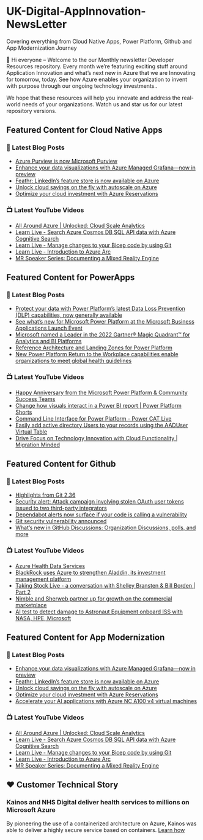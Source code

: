 # UK-Digital-AppInnovation-NewsLetter

Covering everything from Cloud Native Apps, Power Platform, Github and App Modernization Journey

👋 Hi everyone – Welcome to the our Monthly newsletter Developer Resources repository. Every month we’re featuring exciting stuff around Application Innovation and what’s next new in Azure that we are Innovating for tomorrow, today. See how Azure enables your organization to invent with purpose through our ongoing technology investments..


We hope that these resources will help you innovate and address the real-world needs of your organizations. Watch us and star us for our latest repository versions.

## Featured Content for Cloud Native Apps


### 📝 Latest Blog Posts

    
<!-- BLOGCNA:START -->
- [Azure Purview is now Microsoft Purview](https://azure.microsoft.com/blog/azure-purview-is-now-microsoft-purview/)
- [Enhance your data visualizations with Azure Managed Grafana—now in preview](https://azure.microsoft.com/blog/enhance-your-data-visualizations-with-azure-managed-grafana-now-in-preview/)
- [Feathr: LinkedIn’s feature store is now available on Azure](https://azure.microsoft.com/blog/feathr-linkedin-s-feature-store-is-now-available-on-azure/)
- [Unlock cloud savings on the fly with autoscale on Azure](https://azure.microsoft.com/blog/unlock-cloud-savings-on-the-fly-with-autoscale-on-azure/)
- [Optimize your cloud investment with Azure Reservations](https://azure.microsoft.com/blog/optimize-your-cloud-investment-with-azure-reservations/)
<!-- BLOGCNA:END -->

### 📺 Latest YouTube Videos

 
<!-- YOUTUBECNA:START -->
- [All Around Azure | Unlocked: Cloud Scale Analytics](https://www.youtube.com/watch?v=TE8gFOirLe0)
- [Learn Live - Search Azure Cosmos DB SQL API data with Azure Cognitive Search](https://www.youtube.com/watch?v=O-RzAiXYrt4)
- [Learn Live - Manage changes to your Bicep code by using Git](https://www.youtube.com/watch?v=MTWPxWK8ZUM)
- [Learn Live - Introduction to Azure Arc](https://www.youtube.com/watch?v=rNa74yxwhU0)
- [MR Speaker Series: Documenting a Mixed Reality Engine](https://www.youtube.com/watch?v=hmMlXQcHeFo)
<!-- YOUTUBECNA:END -->

##  Featured Content for PowerApps
### 📝 Latest Blog Posts
<!-- BLOGPOWER:START -->
- [Protect your data with Power Platform’s latest Data Loss Prevention (DLP) capabilities, now generally available](https://cloudblogs.microsoft.com/powerplatform/2022/04/11/protect-your-data-with-power-platforms-latest-data-loss-prevention-dlp-capabilities-now-generally-available/)
- [See what’s new for Microsoft Power Platform at the Microsoft Business Applications Launch Event](https://cloudblogs.microsoft.com/powerplatform/2022/03/30/see-whats-new-for-microsoft-power-platform-at-the-microsoft-business-applications-launch-event/)
- [Microsoft named a Leader in the 2022 Gartner® Magic Quadrant™ for Analytics and BI Platforms](https://powerbi.microsoft.com/en-us/blog/microsoft-named-a-leader-in-the-2022-gartner-magic-quadrant-for-analytics-and-bi-platforms/)
- [Reference Architecture and Landing Zones for Power Platform](https://cloudblogs.microsoft.com/powerplatform/2022/02/18/north-star-architecture-and-landing-zones-for-power-platform/)
- [New Power Platform Return to the Workplace capabilities enable organizations to meet global health guidelines](https://cloudblogs.microsoft.com/powerplatform/2021/11/30/new-power-platform-return-to-the-workplace-capabilities-enable-organizations-to-meet-global-health-guidelines/)
<!-- BLOGPOWER:END -->
 ### 📺 Latest YouTube Videos
    
<!-- YOUTUBEPOWER:START -->
- [Happy Anniversary from the Microsoft Power Platform &amp; Community Success Teams](https://www.youtube.com/watch?v=MKTshEJCR8A)
- [Change how visuals interact in a Power BI report | Power Platform Shorts](https://www.youtube.com/watch?v=gcCs44BYB_0)
- [Command Line Interface for Power Platform - Power CAT Live](https://www.youtube.com/watch?v=GUmn-cxSomE)
- [Easily add active directory Users to your records using the AADUser Virtual Table](https://www.youtube.com/watch?v=GHlecOwrx0A)
- [Drive Focus on Technology Innovation with Cloud Functionality | Migration Minded](https://www.youtube.com/watch?v=yavopKSZvnk)
<!-- YOUTUBEPOWER:END -->

##  Featured Content for Github
### 📝 Latest Blog Posts
<!-- BLOGGITHUB:START -->
- [Highlights from Git 2.36](https://github.blog/2022-04-18-highlights-from-git-2-36/)
- [Security alert: Attack campaign involving stolen OAuth user tokens issued to two third-party integrators](https://github.blog/2022-04-15-security-alert-stolen-oauth-user-tokens/)
- [Dependabot alerts now surface if your code is calling a vulnerability](https://github.blog/2022-04-14-dependabot-alerts-now-surface-if-code-is-calling-vulnerability/)
- [Git security vulnerability announced](https://github.blog/2022-04-12-git-security-vulnerability-announced/)
- [What’s new in GitHub Discussions: Organization Discussions, polls, and more](https://github.blog/2022-04-12-whats-new-in-github-discussions-organization-discussions-polls-and-more/)
<!-- BLOGGITHUB:END -->
### 📺 Latest YouTube Videos
<!-- YOUTUBEGITHUB:START -->
- [Azure Health Data Services](https://www.youtube.com/watch?v=EKMI7TZK72k)
- [BlackRock uses Azure to strengthen Aladdin, its investment management platform](https://www.youtube.com/watch?v=4tm8exI0DSY)
- [Taking Stock Live - a conversation with Shelley Bransten &amp; Bill Borden | Part 2](https://www.youtube.com/watch?v=y9LU4ID2UCQ)
- [Nimble and Sherweb partner up for growth on the commercial marketplace](https://www.youtube.com/watch?v=E4ZYk60DZzE)
- [AI test to detect damage to Astronaut Equipment onboard ISS with NASA, HPE, Microsoft](https://www.youtube.com/watch?v=r-wMwGjO8yc)
<!-- YOUTUBEGITHUB:END -->
##  Featured Content for App Modernization
### 📝 Latest Blog Posts
<!-- BLOGAPPMOD:START -->
- [Enhance your data visualizations with Azure Managed Grafana—now in preview](https://azure.microsoft.com/blog/enhance-your-data-visualizations-with-azure-managed-grafana-now-in-preview/)
- [Feathr: LinkedIn’s feature store is now available on Azure](https://azure.microsoft.com/blog/feathr-linkedin-s-feature-store-is-now-available-on-azure/)
- [Unlock cloud savings on the fly with autoscale on Azure](https://azure.microsoft.com/blog/unlock-cloud-savings-on-the-fly-with-autoscale-on-azure/)
- [Optimize your cloud investment with Azure Reservations](https://azure.microsoft.com/blog/optimize-your-cloud-investment-with-azure-reservations/)
- [Accelerate your AI applications with Azure NC A100 v4 virtual machines](https://azure.microsoft.com/blog/accelerate-your-ai-applications-with-azure-nc-a100-v4-virtual-machines/)
<!-- BLOGAPPMOD:END -->
### 📺 Latest YouTube Videos
<!-- YOUTUBEAPPMOD:START -->
- [All Around Azure | Unlocked: Cloud Scale Analytics](https://www.youtube.com/watch?v=TE8gFOirLe0)
- [Learn Live - Search Azure Cosmos DB SQL API data with Azure Cognitive Search](https://www.youtube.com/watch?v=O-RzAiXYrt4)
- [Learn Live - Manage changes to your Bicep code by using Git](https://www.youtube.com/watch?v=MTWPxWK8ZUM)
- [Learn Live - Introduction to Azure Arc](https://www.youtube.com/watch?v=rNa74yxwhU0)
- [MR Speaker Series: Documenting a Mixed Reality Engine](https://www.youtube.com/watch?v=hmMlXQcHeFo)
<!-- YOUTUBEAPPMOD:END -->


## ♥️ Customer Technical Story 

### Kainos and NHS Digital deliver health services to millions on Microsoft Azure

By pioneering the use of a containerized architecture on Azure, Kainos was able to deliver a highly secure service based on containers. [Learn how](https://customers.microsoft.com/en-us/story/1368348549535774520-kainos-and-nhs-digital-deliver-health-services-to-millions-on-microsoft-azure)

